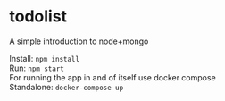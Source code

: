 # todolist
A simple introduction to node+mongo

Install:
`npm install`
<br>
Run:
`npm start`
<br>
For running the app in and of itself use docker compose
<br>
Standalone:
`docker-compose up`
